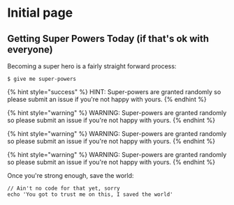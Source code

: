 # Initial page

## Getting Super Powers Today \(if that's ok with everyone\)

Becoming a super hero is a fairly straight forward process:

```text
$ give me super-powers
```

{% hint style="success" %}
HINT: Super-powers are granted randomly so please submit an issue if you're not happy with yours.
{% endhint %}

{% hint style="warning" %}
WARNING: Super-powers are granted randomly so please submit an issue if you're not happy with yours.
{% endhint %}

{% hint style="warning" %}
WARNING: Super-powers are granted randomly so please submit an issue if you're not happy with yours.
{% endhint %}

{% hint style="warning" %}
WARNING: Super-powers are granted randomly so please submit an issue if you're not happy with yours.
{% endhint %}

Once you're strong enough, save the world:

```text
// Ain't no code for that yet, sorry
echo 'You got to trust me on this, I saved the world'
```

